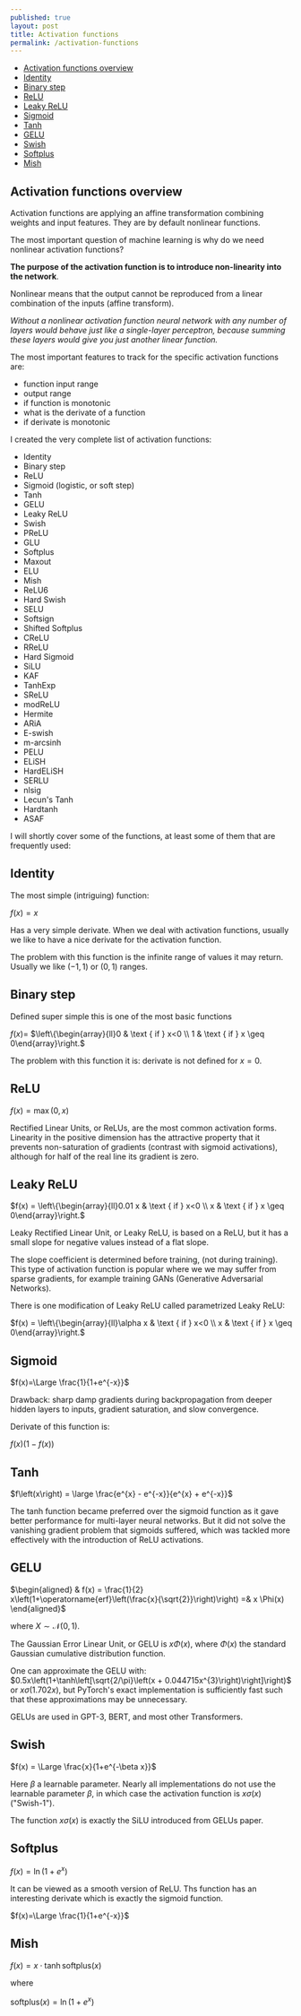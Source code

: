 ```yaml
---
published: true
layout: post
title: Activation functions
permalink: /activation-functions
---
```

- [Activation functions overview](#activation-functions-overview)
- [Identity](#identity)
- [Binary step](#binary-step)
- [ReLU](#relu)
- [Leaky ReLU](#leaky-relu)
- [Sigmoid](#sigmoid)
- [Tanh](#tanh)
- [GELU](#gelu)
- [Swish](#swish)
- [Softplus](#softplus)
- [Mish](#mish)

## Activation functions overview

Activation functions are applying an affine transformation combining weights and input features. They are by default nonlinear functions.

The most important question of machine learning is why do we need nonlinear activation functions?

**The purpose of the activation function is to introduce non-linearity into the network**.

Nonlinear means that the output cannot be reproduced from a linear combination of the inputs (affine transform).

_Without a nonlinear activation function neural network with any number of layers would behave just like a single-layer perceptron, because summing these layers would give you just another linear function._

The most important features to track for the specific activation functions are:

* function input range 
* output range 
* if function is monotonic
* what is the derivate of a function
* if derivate is monotonic


I created the very complete list of activation functions:

* Identity
* Binary step
* ReLU
* Sigmoid (logistic, or soft step) 
* Tanh 
* GELU
* Leaky ReLU
* Swish
* PReLU
* GLU
* Softplus
* Maxout
* ELU
* Mish
* ReLU6
* Hard Swish
* SELU
* Softsign 
* Shifted Softplus
* CReLU
* RReLU
* Hard Sigmoid
* SiLU
* KAF
* TanhExp
* SReLU
* modReLU
* Hermite 
* ARiA
* E-swish
* m-arcsinh
* PELU
* ELiSH
* HardELiSH
* SERLU
* nlsig
* Lecun's Tanh
* Hardtanh 
* ASAF

I will shortly cover some of the functions, at least some of them that are frequently used:

## Identity

The most simple (intriguing) function:

$f(x) = x$

Has a very simple derivate. When we deal with activation functions, usually we like to have a nice derivate for the activation function.

The problem with this function is the infinite range of values it may return. Usually we like $(-1,1)$ or $(0,1)$ ranges.

## Binary step

Defined super simple this is one of the most basic functions

$f(x) =$ $\left\{\begin{array}{ll}0 & \text { if } x<0 \\ 1 & \text { if } x \geq 0\end{array}\right.$

The problem with this function it is: derivate is not defined for $x=0$.

## ReLU

$f\left(x\right) = \max\left(0, x\right)$

Rectified Linear Units, or ReLUs, are the most common activation forms. Linearity in the positive dimension has the attractive property that it prevents non-saturation of gradients (contrast with sigmoid activations), although for half of the real line its gradient is zero.


## Leaky ReLU

$f(x) = \left\{\begin{array}{ll}0.01 x & \text { if } x<0 \\ x & \text { if } x \geq 0\end{array}\right.$

Leaky Rectified Linear Unit, or Leaky ReLU, is based on a ReLU, but it has a small slope for negative values instead of a flat slope. 

The slope coefficient is determined before training, (not during training). This type of activation function is popular where we we may suffer from sparse gradients, for example training GANs (Generative Adversarial Networks).


There is one modification of Leaky ReLU called parametrized Leaky ReLU:

$f(x) = \left\{\begin{array}{ll}\alpha x & \text { if } x<0 \\ x & \text { if } x \geq 0\end{array}\right.$



## Sigmoid


$f(x)=\Large \frac{1}{1+e^{-x}}$

Drawback: sharp damp gradients during backpropagation from deeper hidden layers to inputs, gradient saturation, and slow convergence.

Derivate of this function is:

$f(x)(1-f(x))$


## Tanh

$f\left(x\right) = \large \frac{e^{x} - e^{-x}}{e^{x} + e^{-x}}$

The tanh function became preferred over the sigmoid function as it gave better performance for multi-layer neural networks. But it did not solve the vanishing gradient problem that sigmoids suffered, which was tackled more effectively with the introduction of ReLU activations.

## GELU

$\begin{aligned} & f(x) = \frac{1}{2} x\left(1+\operatorname{erf}\left(\frac{x}{\sqrt{2}}\right)\right) =& x \Phi(x) \end{aligned}$

where $X\sim \mathcal{N}(0,1)$.


The Gaussian Error Linear Unit, or GELU is $x\Phi(x)$, where $\Phi(x)$ the standard Gaussian cumulative distribution function. 

One can approximate the GELU with: $0.5x\left(1+\tanh\left[\sqrt{2/\pi}\left(x + 0.044715x^{3}\right)\right]\right)$ or $x\sigma\left(1.702x\right),$ but PyTorch's exact implementation is sufficiently fast such that these approximations may be unnecessary. 

GELUs are used in GPT-3, BERT, and most other Transformers.



## Swish

$f(x) = \Large \frac{x}{1+e^{-\beta x}}$

Here $\beta$ a learnable parameter. Nearly all implementations do not use the learnable parameter $\beta$, in which case the activation function is $x\sigma(x)$ ("Swish-1").

The function $x\sigma(x)$ is exactly the SiLU introduced from GELUs paper.



## Softplus 


$f(x) = \ln \left(1+e^{x}\right)$

It can be viewed as a smooth version of ReLU.
Ths function has an interesting derivate which is exactly the sigmoid function.

$f(x)=\Large \frac{1}{1+e^{-x}}$



## Mish

$f\left(x\right) = x\cdot\tanh{\text{softplus}\left(x\right)}$

where

$\text{softplus}\left(x\right) = \ln\left(1+e^{x}\right)$

